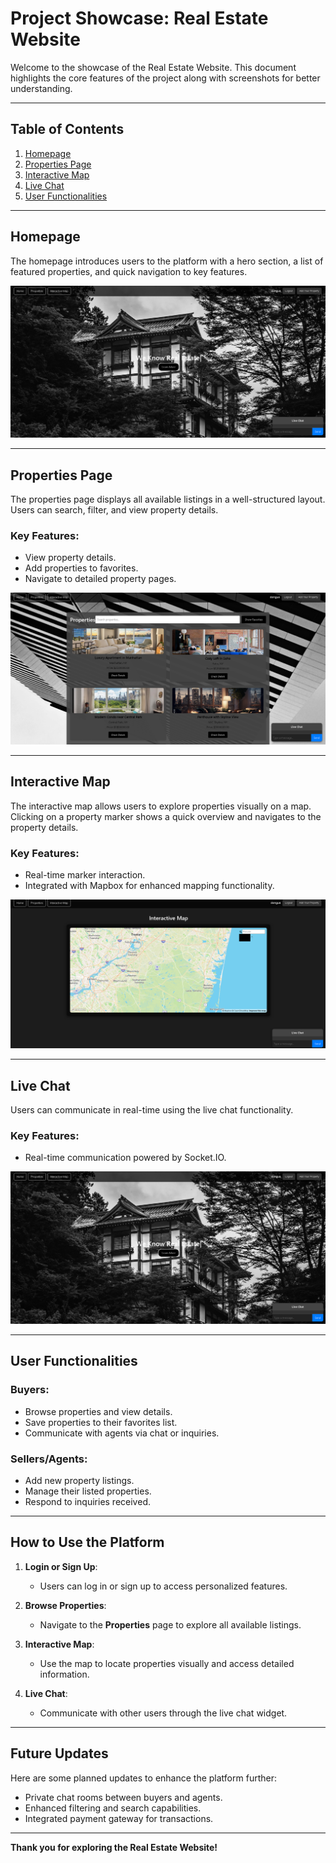 # Project Showcase: Real Estate Website

Welcome to the showcase of the Real Estate Website. This document highlights the core features of the project along with screenshots for better understanding.

---

## Table of Contents
1. [Homepage](#homepage)
2. [Properties Page](#properties-page)
3. [Interactive Map](#interactive-map)
4. [Live Chat](#live-chat)
5. [User Functionalities](#user-functionalities)

---

## Homepage

The homepage introduces users to the platform with a hero section, a list of featured properties, and quick navigation to key features.

![Homepage Screenshot](../docs/frontpage_website.png)

---

## Properties Page

The properties page displays all available listings in a well-structured layout. Users can search, filter, and view property details. 

### Key Features:
- View property details.
- Add properties to favorites.
- Navigate to detailed property pages.

![Properties Page Screenshot](../docs/propertiespage_website.png)

---

## Interactive Map

The interactive map allows users to explore properties visually on a map. Clicking on a property marker shows a quick overview and navigates to the property details.

### Key Features:
- Real-time marker interaction.
- Integrated with Mapbox for enhanced mapping functionality.

![Interactive Map Screenshot](../docs/interactivemap_website.png)

---

## Live Chat

Users can communicate in real-time using the live chat functionality.

### Key Features:
- Real-time communication powered by Socket.IO.

![Live Chat Screenshot](../docs/frontpage_website.png)

---

## User Functionalities

### Buyers:
- Browse properties and view details.
- Save properties to their favorites list.
- Communicate with agents via chat or inquiries.

### Sellers/Agents:
- Add new property listings.
- Manage their listed properties.
- Respond to inquiries received.

---

## How to Use the Platform

1. **Login or Sign Up**:
   - Users can log in or sign up to access personalized features.

2. **Browse Properties**:
   - Navigate to the **Properties** page to explore all available listings.
   
3. **Interactive Map**:
   - Use the map to locate properties visually and access detailed information.

4. **Live Chat**:
   - Communicate with other users through the live chat widget.

---

## Future Updates

Here are some planned updates to enhance the platform further:
- Private chat rooms between buyers and agents.
- Enhanced filtering and search capabilities.
- Integrated payment gateway for transactions.


---

**Thank you for exploring the Real Estate Website!**
